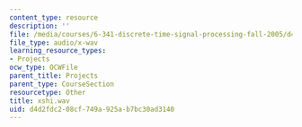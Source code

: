 ```yaml
---
content_type: resource
description: ''
file: /media/courses/6-341-discrete-time-signal-processing-fall-2005/d4d2fdc208cf749a925ab7bc30ad3140_xshi.wav
file_type: audio/x-wav
learning_resource_types:
- Projects
ocw_type: OCWFile
parent_title: Projects
parent_type: CourseSection
resourcetype: Other
title: xshi.wav
uid: d4d2fdc2-08cf-749a-925a-b7bc30ad3140
---
```

